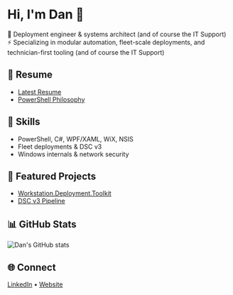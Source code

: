 # Hi, I'm Dan 👋

🚀 Deployment engineer & systems architect (and of course the IT Support)  
⚡ Specializing in modular automation, fleet-scale deployments, and technician-first tooling (and of course the IT Support)

## 💼 Resume
- [Latest Resume](https://thedamits.com/dan/Resume.html)
- [PowerShell Philosophy](https://thedamits.com/dan/Dan.Damit_PowerShell_Profile.html)

## 🔧 Skills
- PowerShell, C#, WPF/XAML, WiX, NSIS
- Fleet deployments & DSC v3
- Windows internals & network security

## 📂 Featured Projects
- [Workstation.Deployment.Toolkit](https://github.com/yourhandle/Workstation.Deployment.Toolkit)
- [DSC v3 Pipeline](https://github.com/dan-damit/WS_Setup_6/blob/main/WS_Setup_6.Core/Services/BaselineService.cs)

## 📊 GitHub Stats
![Dan's GitHub stats](https://github-readme-stats.vercel.app/api?username=dan-damit&show_icons=true&theme=radical&hide_rank=true)

## 🌐 Connect
[LinkedIn](https://www.linkedin.com/in/daniel-damit/) • [Website](https://thedamits.com)
